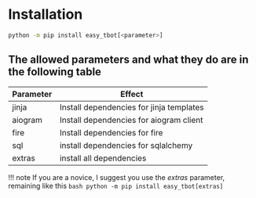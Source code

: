 # Installation

```bash
python -m pip install easy_tbot[<parameter>]
```

## The allowed parameters and what they do are in the following table

| Parameter | Effect                                  |
| --------- | --------------------------------------- |
| jinja     | Install dependencies for jinja templates|
| aiogram   | Install dependencies for aiogram client |
| fire      | Install dependencies for fire           |
| sql       | install dependencies for sqlalchemy     |
| extras    | install  all  dependencies              |


!!! note
    If you are a novice, I suggest you use the *extras* parameter, remaining like this
    ```bash
    python -m pip install easy_tbot[extras]
    ```